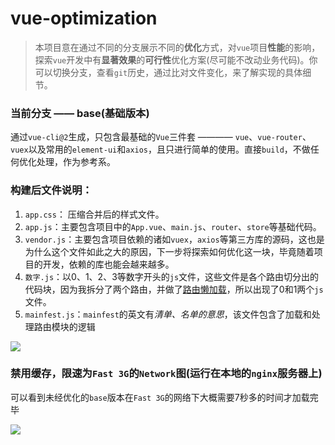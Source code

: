 # vue-optimization

> 本项目意在通过不同的分支展示不同的**优化**方式，对`vue`项目**性能**的影响，探索`vue`开发中有**显著效果**的**可行性**优化方案(尽可能不改动业务代码)。你可以切换分支，查看`git`历史，通过比对文件变化，来了解实现的具体细节。

### 当前分支 —— base(基础版本)

通过`vue-cli@2`生成，只包含最基础的`Vue`三件套 ———— `vue`、`vue-router`、`vuex`以及常用的`element-ui`和`axios`，且只进行简单的使用。直接`build`，不做任何优化处理，作为参考系。

### 构建后文件说明：
1. `app.css`： 压缩合并后的样式文件。
2. `app.js`：主要包含项目中的`App.vue`、`main.js`、`router`、`store`等基础代码。
3. `vendor.js`：主要包含项目依赖的诸如`vuex`，`axios`等第三方库的源码，这也是为什么这个文件如此之大的原因，下一步将探索如何优化这一块，毕竟随着项目的开发，依赖的库也能会越来越多。
4. `数字.js`：以0、1、2、3等数字开头的`js`文件，这些文件是各个路由切分出的代码块，因为我拆分了两个路由，并做了[路由懒加载](https://router.vuejs.org/zh/guide/advanced/lazy-loading.html)，所以出现了0和1两个`js`文件。
5. `mainfest.js`：`mainfest`的英文有*清单、名单的意思*，该文件包含了加载和处理路由模块的逻辑

![](https://user-gold-cdn.xitu.io/2018/9/29/16625d3c1cdfa267?w=1890&h=846&f=png&s=317765)

### 禁用缓存，限速为`Fast 3G`的`Network`图(运行在本地的`nginx`服务器上)

可以看到未经优化的`base`版本在`Fast 3G`的网络下大概需要7秒多的时间才加载完毕

![](https://user-gold-cdn.xitu.io/2018/9/29/16625d34818e42f0?w=3276&h=1562&f=png&s=449063)
